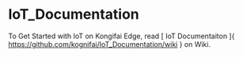 # IoT_Documentation
To Get Started with IoT on Kongifai Edge, read [ IoT Documentaiton ]{ https://github.com/kognifai/IoT_Documentation/wiki } on Wiki.
